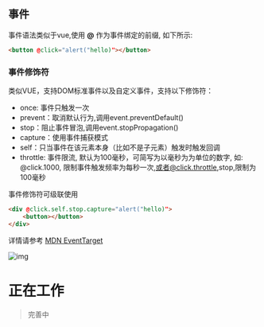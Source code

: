 <!--DESC: {icon:{name:"dashboard_customize",pkg:"mdi",type:"filled"},id:1} -->
## 事件
事件语法类似于vue,使用 **@** 作为事件绑定的前缀, 如下所示:
```html
<button @click="alert("hello)"></button>
```
### 事件修饰符
类似VUE，支持DOM标准事件以及自定义事件，支持以下修饰符：
- once: 事件只触发一次
- prevent：取消默认行为,调用event.preventDefault()
- stop：阻止事件冒泡,调用event.stopPropagation()
- capture：使用事件捕获模式
- self：只当事件在该元素本身（比如不是子元素）触发时触发回调
- throttle: 事件限流, 默认为100毫秒，可简写为以毫秒为为单位的数字, 如: @click.1000, 限制事件触发频率为每秒一次,或者@click.throttle,stop,限制为100毫秒

事件修饰符可级联使用

```html
<div @click.self.stop.capture="alert("hello)">
    <button></button>
</div>
```


详情请参考 [MDN EventTarget](https://developer.mozilla.org/zh-CN/docs/Web/API/EventTarget/addEventListener)

![img](@/@wcex/doc/assets/logo.svg{width:16em;height:6em})
# 正在工作
> 完善中
